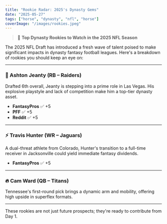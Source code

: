 ```yaml
---
title: "Rookie Radar: 2025's Dynasty Gems"
date: "2025-05-27"
tags: ["horse", "dynasty", "nfl", "horse"]
coverImage: "/images/rookies.jpeg"
---
```


> 🏈 **Top Dynasty Rookies to Watch in the 2025 NFL Season**

The 2025 NFL Draft has introduced a fresh wave of talent poised to make significant impacts in dynasty fantasy football leagues. Here's a breakdown of rookies you should keep an eye on:

---

### 🚀 Ashton Jeanty (RB – Raiders)

Drafted 6th overall, Jeanty is stepping into a prime role in Las Vegas. His explosive playstyle and lack of competition make him a top-tier dynasty asset.

- **FantasyPros** ✅ +5
- **PFF** ✅ +5
- **Reddit** ✅ +5

---

### ⚡ Travis Hunter (WR – Jaguars)

A dual-threat athlete from Colorado, Hunter's transition to a full-time receiver in Jacksonville could yield immediate fantasy dividends.

- **FantasyPros** ✅ +5

---

### 🔥 Cam Ward (QB – Titans)

Tennessee's first-round pick brings a dynamic arm and mobility, offering high upside in superflex formats.

---

These rookies are not just future prospects; they're ready to contribute from Day 1.